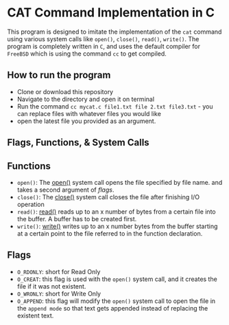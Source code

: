 # CAT Command Implementation in C

This program is designed to imitate the implementation of the `cat` command using various system calls like `open()`, `close()`, `read()`, `write()`.
The program is completely written in `C`, and uses the default compiler for `FreeBSD` which is using the command `cc` to get compiled.

## How to run the program

- Clone or download this repository
- Navigate to the directory and open it on terminal
- Run the command `cc mycat.c file1.txt file 2.txt file3.txt` - you can replace files with whatever files you would like
- open the latest file you provided as an argument.

## Flags, Functions, & System Calls

Functions
---------
- `open()`: The [open()](http://man7.org/linux/man-pages/man2/open.2.html) system call opens the file specified by file name. and takes a second argument of _flags_.
- `close()`: The [close()](http://man7.org/linux/man-pages/man2/close.2.html) system call closes the file after finishing I/O operation
- `read()`: [read()](http://man7.org/linux/man-pages/man2/read.2.html) reads up to an x number of bytes from a certain file into the buffer. A buffer has to be created first.
- `write()`: [write()](http://man7.org/linux/man-pages/man2/write.2.html) writes up to an x number bytes from the buffer starting at a certain point to the file referred to in the function declaration.

Flags
-----
- `O_RDONLY`: short for Read Only
- `O_CREAT`: this flag is used with the `open()` system call, and it creates the file if it was not existent.
- `O_WRONLY`: short for Write Only
- `O_APPEND`: this flag will modify the `open()` system call to open the file in the `append mode` so that text gets appended instead of replacing the existent text.
